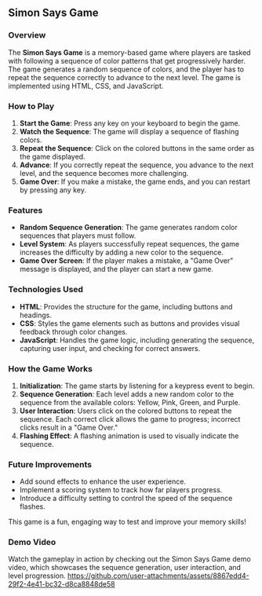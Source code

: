 ## Simon Says Game

### Overview
The **Simon Says Game** is a memory-based game where players are tasked with following a sequence of color patterns that get progressively harder. The game generates a random sequence of colors, and the player has to repeat the sequence correctly to advance to the next level. The game is implemented using HTML, CSS, and JavaScript.

### How to Play
1. **Start the Game**: Press any key on your keyboard to begin the game.
2. **Watch the Sequence**: The game will display a sequence of flashing colors.
3. **Repeat the Sequence**: Click on the colored buttons in the same order as the game displayed.
4. **Advance**: If you correctly repeat the sequence, you advance to the next level, and the sequence becomes more challenging.
5. **Game Over**: If you make a mistake, the game ends, and you can restart by pressing any key.

### Features
- **Random Sequence Generation**: The game generates random color sequences that players must follow.
- **Level System**: As players successfully repeat sequences, the game increases the difficulty by adding a new color to the sequence.
- **Game Over Screen**: If the player makes a mistake, a "Game Over" message is displayed, and the player can start a new game.

### Technologies Used
- **HTML**: Provides the structure for the game, including buttons and headings.
- **CSS**: Styles the game elements such as buttons and provides visual feedback through color changes.
- **JavaScript**: Handles the game logic, including generating the sequence, capturing user input, and checking for correct answers.

### How the Game Works
1. **Initialization**: The game starts by listening for a keypress event to begin.
2. **Sequence Generation**: Each level adds a new random color to the sequence from the available colors: Yellow, Pink, Green, and Purple.
3. **User Interaction**: Users click on the colored buttons to repeat the sequence. Each correct click allows the game to progress; incorrect clicks result in a "Game Over."
4. **Flashing Effect**: A flashing animation is used to visually indicate the sequence.

### Future Improvements
- Add sound effects to enhance the user experience.
- Implement a scoring system to track how far players progress.
- Introduce a difficulty setting to control the speed of the sequence flashes.

This game is a fun, engaging way to test and improve your memory skills!

### Demo Video
Watch the gameplay in action by checking out the Simon Says Game demo video, which showcases the sequence generation, user interaction, and level progression.
https://github.com/user-attachments/assets/8867edd4-29f2-4e41-bc32-d8ca8848de58
